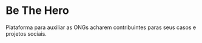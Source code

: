 # Be The Hero

Plataforma para auxiliar as ONGs acharem contribuintes paras seus casos e projetos sociais.
